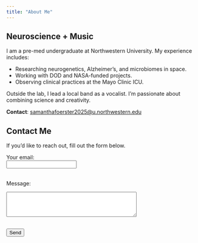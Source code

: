```yaml
---
title: "About Me"
---
```


## Neuroscience + Music

I am a pre-med undergraduate at Northwestern University. My experience includes:

- Researching neurogenetics, Alzheimer’s, and microbiomes in space.
- Working with DOD and NASA-funded projects.
- Observing clinical practices at the Mayo Clinic ICU.

Outside the lab, I lead a local band as a vocalist. I’m passionate about combining science and creativity.

**Contact**: samanthafoerster2025@u.northwestern.edu

## Contact Me

If you’d like to reach out, fill out the form below.

<form action="https://formspree.io/f/xkgbngng" method="POST">
  <label for="email">Your email:</label><br>
  <input type="email" name="email"><br><br>

  <label for="message">Message:</label><br>
  <textarea name="message" rows="4" cols="40"></textarea><br><br>

  <button type="submit">Send</button>
</form>
